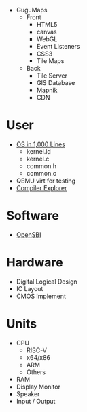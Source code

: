 - GuguMaps
  - Front
    - HTML5
    - canvas
    - WebGL
    - Event Listeners
    - CSS3
    - Tile Maps
  - Back
    - Tile Server
    - GIS Database
    - Mapnik
    - CDN
# User
- [OS in 1,000 Lines](https://operating-system-in-1000-lines.vercel.app/en/)
  - kernel.ld
  - kernel.c
  - common.h
  - common.c
- QEMU virt for testing
- [Compiler Explorer](https://godbolt.org/)

# Software
- [OpenSBI](https://github.com/riscv-software-src/opensbi)

# Hardware
- Digital Logical Design
- IC Layout
- CMOS Implement

# Units
- CPU
  - RISC-V
  - x64/x86
  - ARM
  - Others
- RAM
- Display Monitor
- Speaker
- Input / Output
